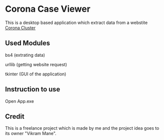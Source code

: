 # Corona Case Viewer
This is a desktop based application which extract data from a webstite <a href='https://coronaclusters.in/'>Corona Cluster</a>

## Used Modules

bs4 (extrating data)

urllib (getting website request)

tkinter (GUI of the application)

## Instruction to use

Open App.exe 

## Credit 

This is a freelance project which is made by me and the project idea goes to its owner "Vikram Mane".
